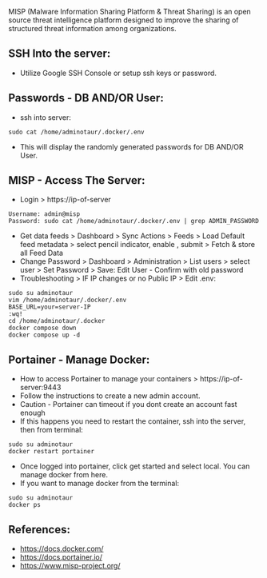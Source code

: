 MISP (Malware Information Sharing Platform & Threat Sharing) is an open source threat intelligence platform designed to improve the sharing 
of structured threat information among organizations.


SSH Into the server:
--------------------
* Utilize Google SSH Console or setup ssh keys or password.

Passwords - DB AND/OR User:
-------------------------
* ssh into server:
```
sudo cat /home/adminotaur/.docker/.env
```
* This will display the randomly generated passwords for DB AND/OR User. 

MISP - Access The Server:
-------------------------
* Login > https://ip-of-server
```
Username: admin@misp 
Password: sudo cat /home/adminotaur/.docker/.env | grep ADMIN_PASSWORD
```
* Get data feeds > Dashboard > Sync Actions > Feeds > Load Default feed metadata > select pencil indicator, enable , submit > Fetch & store all Feed Data
* Change Password > Dashboard > Administration > List users > select user > Set Password > Save: Edit User - Confirm with old password
* Troubleshooting > IF IP changes or no Public IP > Edit .env:
```
sudo su adminotaur
vim /home/adminotaur/.docker/.env 
BASE_URL=your=server-IP
:wq!
cd /home/adminotaur/.docker 
docker compose down 
docker compose up -d
```

Portainer - Manage Docker:
---------------------------
* How to access Portainer to manage your containers > https://ip-of-server:9443
* Follow the instructions to create a new admin account. 
* Caution - Portainer can timeout if you dont create an account fast enough
* If this happens you need to restart the container, ssh into the server, then from terminal:
```
sudo su adminotaur
docker restart portainer
```
* Once logged into portainer, click get started and select local. You can manage docker from here. 
* If you want to manage docker from the terminal:
```
sudo su adminotaur
docker ps
``` 

References:
-----------
* https://docs.docker.com/
* https://docs.portainer.io/
* https://www.misp-project.org/